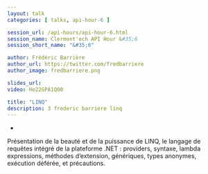 ```yaml
---
layout: talk
categories: [ talks, api-hour-6 ]

session_url: /api-hours/api-hour-6.html
session_name: Clermont'ech API Hour &#35;6
session_short_name: "&#35;6"

author: Frédéric Barrière
author_url: https://twitter.com/fredbarriere
author_image: fredbarriere.png

slides_url:
video: Ho22GPA1QO0

title: "LINQ"
description: 3 frederic barriere linq
---
```

-

Présentation de la beauté et de la puissance de LINQ, le langage de requêtes
intégré de la plateforme .NET : providers, syntaxe, lambda expressions, méthodes
d’extension, génériques, types anonymes, exécution déférée, et précautions.
